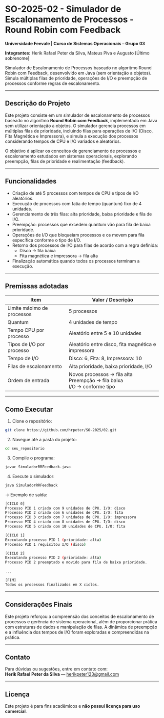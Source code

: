 # SO-2025-02 - Simulador de Escalonamento de Processos - Round Robin com Feedback
**Universidade Feevale | Curso de Sistemas Operacionais – Grupo 03**

**Integrantes:** Herik Rafael Peter da Silva, Mateus Piva e Augusto [Último sobrenome]

Simulador de Escalonamento de Processos baseado no algoritmo Round Robin com Feedback, desenvolvido em Java (sem orientação a objetos). Simula múltiplas filas de prioridade, operações de I/O e preempção de processos conforme regras de escalonamento.

---

## Descrição do Projeto

Este projeto consiste em um simulador de escalonamento de processos baseado no algoritmo **Round Robin com Feedback**, implementado em Java sem utilizar orientação a objetos. O simulador gerencia processos em múltiplas filas de prioridade, incluindo filas para operações de I/O (Disco, Fita Magnética e Impressora), e simula a execução dos processos considerando tempos de CPU e I/O variados e aleatórios.

O objetivo é aplicar os conceitos de gerenciamento de processos e escalonamento estudados em sistemas operacionais, explorando preempção, filas de prioridade e realimentação (feedback).

---

## Funcionalidades

- Criação de até 5 processos com tempos de CPU e tipos de I/O aleatórios.
- Execução de processos com fatia de tempo (quantum) fixo de 4 unidades.
- Gerenciamento de três filas: alta prioridade, baixa prioridade e fila de I/O.
- Preempção: processos que excedem quantum vão para fila de baixa prioridade.
- Operações de I/O que bloqueiam processos e os movem para fila específica conforme o tipo de I/O.
- Retorno dos processos de I/O para filas de acordo com a regra definida:
  - Disco → fila baixa
  - Fita magnética e impressora → fila alta
- Finalização automática quando todos os processos terminam a execução.

---

## Premissas adotadas

| Item                    | Valor / Descrição                       |
|-------------------------|---------------------------------------|
| Limite máximo de processos | 5 processos                         |
| Quantum                  | 4 unidades de tempo                   |
| Tempo CPU por processo   | Aleatório entre 5 e 10 unidades       |
| Tipos de I/O por processo| Aleatório entre disco, fita magnética e impressora |
| Tempo de I/O             | Disco: 6, Fita: 8, Impressora: 10    |
| Filas de escalonamento   | Alta prioridade, baixa prioridade, I/O |
| Ordem de entrada         | Novos processos → fila alta<br>Preempção → fila baixa<br>I/O → conforme tipo |

---

## Como Executar

1. Clone o repositório:

```bash
git clone https://github.com/hrpeter/SO-2025/02.git
```

2. Navegue até a pasta do projeto:

```bash
cd seu_repositorio
```

3. Compile o programa:

```bash
javac SimuladorRRFeedback.java
```

4. Execute o simulador:

```bash
java SimuladorRRFeedback
```

-> Exemplo de saída:
```bash
[CICLO 0]
Processo PID 1 criado com 9 unidades de CPU. I/O: disco
Processo PID 2 criado com 6 unidades de CPU. I/O: fita
Processo PID 3 criado com 7 unidades de CPU. I/O: impressora
Processo PID 4 criado com 8 unidades de CPU. I/O: disco
Processo PID 5 criado com 10 unidades de CPU. I/O: fita

[CICLO 1]
Executando processo PID 1 (prioridade: alta)
Processo PID 1 requisitou I/O (disco)

[CICLO 2]
Executando processo PID 2 (prioridade: alta)
Processo PID 2 preemptado e movido para fila de baixa prioridade.

...

[FIM]
Todos os processos finalizados em X ciclos.
```

---

## Considerações Finais

Este projeto reforçou a compreensão dos conceitos de escalonamento de processos e gerência de sistema operacional, além de proporcionar prática com estruturas de dados e manipulação de filas. A dinâmica de preempção e a influência dos tempos de I/O foram exploradas e compreendidas na prática.

---

## Contato

Para dúvidas ou sugestões, entre em contato com:  
**Herik Rafael Peter da Silva** — [herikpeter123@gmail.com](mailto:herikpeter123@gmail.com)

---

## Licença

Este projeto é para fins acadêmicos e **não possui licença para uso comercial**.
